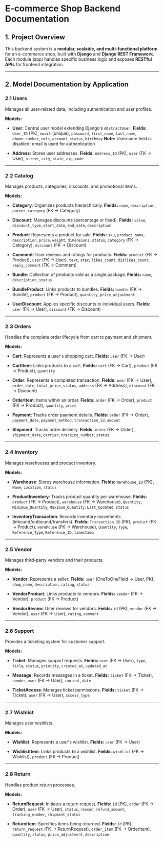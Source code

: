 # E-commerce Shop Backend Documentation

## 1. Project Overview

This backend system is a **modular, scalable, and multi-functional platform** for an e-commerce shop, built with **Django** and **Django REST Framework**. Each module (app) handles specific business logic and exposes **RESTful APIs** for frontend integration.

---

## 2. Model Documentation by Application

### 2.1 Users

Manages all user-related data, including authentication and user profiles.

**Models:**

* **User**: Central user model extending Django's `AbstractUser`.
  **Fields:** `User_ID` (PK), `email` (unique), `password`, `first_name`, `last_name`, `phone_number`, `role`, `account_status`, `birthday`
  **Note:** Username field is disabled; email is used for authentication

* **Address**: Stores user addresses.
  **Fields:** `Address_ID` (PK), `user` (FK → User), `street`, `city`, `state`, `zip_code`

---

### 2.2 Catalog

Manages products, categories, discounts, and promotional items.

**Models:**

* **Category**: Organizes products hierarchically.
  **Fields:** `name`, `description`, `parent_category` (FK → Category)

* **Discount**: Manages discounts (percentage or fixed).
  **Fields:** `value`, `discount_type`, `start_date`, `end_date`, `description`

* **Product**: Represents a product for sale.
  **Fields:** `sku`, `product_name`, `description`, `price`, `weight`, `dimensions`, `status`, `category` (FK → Category), `discount` (FK → Discount)

* **Comment**: User reviews and ratings for products.
  **Fields:** `product` (FK → Product), `user` (FK → User), `text`, `star`, `likes_count`, `dislikes_count`, `reply_comment` (FK → Comment)

* **Bundle**: Collection of products sold as a single package.
  **Fields:** `name`, `description`, `status`

* **BundleProduct**: Links products to bundles.
  **Fields:** `bundle` (FK → Bundle), `product` (FK → Product), `quantity`, `price_adjustment`

* **UserDiscount**: Applies specific discounts to individual users.
  **Fields:** `user` (FK → User), `discount` (FK → Discount)

---

### 2.3 Orders

Handles the complete order lifecycle from cart to payment and shipment.

**Models:**

* **Cart**: Represents a user's shopping cart.
  **Fields:** `user` (FK → User)

* **CartItem**: Links products to a cart.
  **Fields:** `cart` (FK → Cart), `product` (FK → Product), `quantity`

* **Order**: Represents a completed transaction.
  **Fields:** `user` (FK → User), `order_date`, `total_price`, `status`, `address` (FK → Address), `discount` (FK → Discount)

* **OrderItem**: Items within an order.
  **Fields:** `order` (FK → Order), `product` (FK → Product), `quantity`, `price`

* **Payment**: Tracks order payment details.
  **Fields:** `order` (FK → Order), `payment_date`, `payment_method`, `transaction_id`, `amount`

* **Shipment**: Tracks order delivery.
  **Fields:** `order` (FK → Order), `shipment_date`, `carrier`, `tracking_number`, `status`

---

### 2.4 Inventory

Manages warehouses and product inventory.

**Models:**

* **Warehouse**: Stores warehouse information.
  **Fields:** `Warehouse_ID` (PK), `Name`, `Location`, `status`

* **ProductInventory**: Tracks product quantity per warehouse.
  **Fields:** `product` (FK → Product), `warehouse` (FK → Warehouse), `Quantity`, `Minimum_Quantity`, `Maximum_Quantity`, `Last_Updated`, `status`

* **InventoryTransaction**: Records inventory movements (inbound/outbound/transfers).
  **Fields:** `Transaction_ID` (PK), `product` (FK → Product), `warehouse` (FK → Warehouse), `Quantity`, `Type`, `Reference_Type`, `Reference_ID`, `timestamp`

---

### 2.5 Vendor

Manages third-party vendors and their products.

**Models:**

* **Vendor**: Represents a seller.
  **Fields:** `user` (OneToOneField → User, PK), `shop_name`, `description`, `rating`, `status`

* **VendorProduct**: Links products to vendors.
  **Fields:** `vendor` (FK → Vendor), `product` (FK → Product)

* **VendorReview**: User reviews for vendors.
  **Fields:** `id` (PK), `vendor` (FK → Vendor), `user` (FK → User), `rating`, `comment`

---

### 2.6 Support

Provides a ticketing system for customer support.

**Models:**

* **Ticket**: Manages support requests.
  **Fields:** `user` (FK → User), `type`, `title`, `status`, `priority`, `created_at`, `updated_at`

* **Message**: Records messages in a ticket.
  **Fields:** `ticket` (FK → Ticket), `sender_user` (FK → User), `content`, `date`

* **TicketAccess**: Manages ticket permissions.
  **Fields:** `ticket` (FK → Ticket), `user` (FK → User), `access_type`

---

### 2.7 Wishlist

Manages user wishlists.

**Models:**

* **Wishlist**: Represents a user's wishlist.
  **Fields:** `user` (FK → User)

* **WishlistItem**: Links products to a wishlist.
  **Fields:** `wishlist` (FK → Wishlist), `product` (FK → Product)

---

### 2.8 Return

Handles product return processes.

**Models:**

* **ReturnRequest**: Initiates a return request.
  **Fields:** `id` (PK), `order` (FK → Order), `user` (FK → User), `status`, `reason`, `refund_amount`, `tracking_number`, `shipment_status`

* **ReturnItem**: Specifies items being returned.
  **Fields:** `id` (PK), `return_request` (FK → ReturnRequest), `order_item` (FK → OrderItem), `quantity`, `status`, `price_adjustment`, `description`


